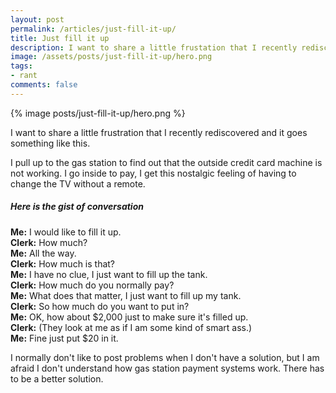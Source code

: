 ```yaml
---
layout: post
permalink: /articles/just-fill-it-up/
title: Just fill it up
description: I want to share a little frustation that I recently rediscovered. Why can't I just fill up my gas tank.
image: /assets/posts/just-fill-it-up/hero.png
tags:
- rant
comments: false
---
```


<div class="hero">{% image posts/just-fill-it-up/hero.png %}</div>

<p>I want to share a little frustration that I recently rediscovered and it goes something like this.</p>

<p>I pull up to the gas station to find out that the outside credit card machine is not working. I go inside to pay, I get this nostalgic feeling of having to change the TV without a remote.</p>

<h5>Here is the gist of conversation</h5>

<p><strong>Me:</strong> I would like to fill it up.<br/>
<strong>Clerk:</strong> How much?<br/>
<strong>Me:</strong> All the way.<br/>
<strong>Clerk:</strong> How much is that?<br/>
<strong>Me:</strong> I have no clue, I just want to fill up the tank.<br/>
<strong>Clerk:</strong> How much do you normally pay?<br/>
<strong>Me:</strong> What does that matter, I just want to fill up my tank.<br/>
<strong>Clerk:</strong> So how much do you want to put in?<br/>
<strong>Me:</strong> OK, how about $2,000 just to make sure it's filled up.<br/>
<strong>Clerk:</strong> (They look at me as if I am some kind of smart ass.)<br/>
<strong>Me:</strong> Fine just put $20 in it.</p>

<p>I normally don't like to post problems when I don't have a solution, but I am afraid I don't understand how gas station payment systems work. There has to be a better solution.</p>
